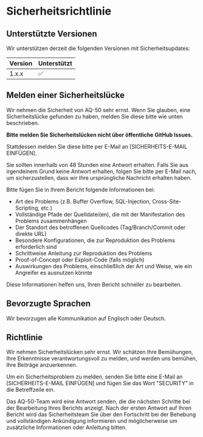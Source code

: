 # Sicherheitsrichtlinie

## Unterstützte Versionen

Wir unterstützen derzeit die folgenden Versionen mit Sicherheitsupdates:

| Version | Unterstützt          |
| ------- | ------------------ |
| 1.x.x   | :white_check_mark: |

## Melden einer Sicherheitslücke

Wir nehmen die Sicherheit von AQ-50 sehr ernst. Wenn Sie glauben, eine Sicherheitslücke gefunden zu haben, melden Sie diese bitte wie unten beschrieben.

**Bitte melden Sie Sicherheitslücken nicht über öffentliche GitHub Issues.**

Stattdessen melden Sie diese bitte per E-Mail an [SICHERHEITS-E-MAIL EINFÜGEN].

Sie sollten innerhalb von 48 Stunden eine Antwort erhalten. Falls Sie aus irgendeinem Grund keine Antwort erhalten, folgen Sie bitte per E-Mail nach, um sicherzustellen, dass wir Ihre ursprüngliche Nachricht erhalten haben.

Bitte fügen Sie in Ihrem Bericht folgende Informationen bei:

- Art des Problems (z.B. Buffer Overflow, SQL-Injection, Cross-Site-Scripting, etc.)
- Vollständige Pfade der Quelldatei(en), die mit der Manifestation des Problems zusammenhängen
- Der Standort des betroffenen Quellcodes (Tag/Branch/Commit oder direkte URL)
- Besondere Konfigurationen, die zur Reproduktion des Problems erforderlich sind
- Schrittweise Anleitung zur Reproduktion des Problems
- Proof-of-Concept oder Exploit-Code (falls möglich)
- Auswirkungen des Problems, einschließlich der Art und Weise, wie ein Angreifer es ausnutzen könnte

Diese Informationen helfen uns, Ihren Bericht schneller zu bearbeiten.

## Bevorzugte Sprachen

Wir bevorzugen alle Kommunikation auf Englisch oder Deutsch.

## Richtlinie

Wir nehmen Sicherheitslücken sehr ernst. Wir schätzen Ihre Bemühungen, Ihre Erkenntnisse verantwortungsvoll zu melden, und werden uns bemühen, Ihre Beiträge anzuerkennen.

Um ein Sicherheitsproblem zu melden, senden Sie bitte eine E-Mail an [SICHERHEITS-E-MAIL EINFÜGEN] und fügen Sie das Wort "SECURITY" in die Betreffzeile ein.

Das AQ-50-Team wird eine Antwort senden, die die nächsten Schritte bei der Bearbeitung Ihres Berichts anzeigt. Nach der ersten Antwort auf Ihren Bericht wird das Sicherheitsteam Sie über den Fortschritt bei der Behebung und vollständigen Ankündigung informieren und möglicherweise um zusätzliche Informationen oder Anleitung bitten. 